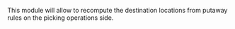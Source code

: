 This module will allow to recompute the destination locations from putaway rules
on the picking operations side.
